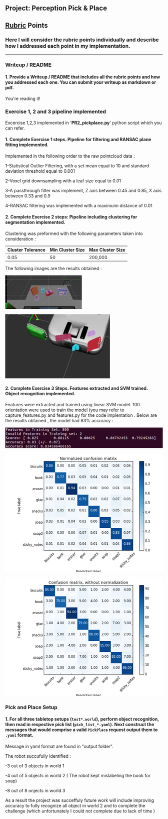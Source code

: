 ## Project: Perception Pick & Place
## [Rubric](https://review.udacity.com/#!/rubrics/1067/view) Points
### Here I will consider the rubric points individually and describe how I addressed each point in my implementation.  

---
### Writeup / README

#### 1. Provide a Writeup / README that includes all the rubric points and how you addressed each one.  You can submit your writeup as markdown or pdf.  

You're reading it!


[//]: # (Image References)

[image1]: ./Images/clusterd2.png
[image2]: ./Images/clustered1.png
[image3]: ./Images/accuracy.png
[image4]: ./Images/with_norm.png
[image5]: ./Images/without_norm.png

### Exercise 1, 2 and 3 pipeline implemented
Excercise 1,2,3 implemented in '**PR2_pickplace.py**' python script which you can refer.
#### 1. Complete Exercise 1 steps. Pipeline for filtering and RANSAC plane fitting implemented.
Implemented in the following order to the raw pointcloud data :

1-Statistical Outlier Filtering, with a set mean equal to 10 and standard deviation threshold equal to 0.001

2-Voxel grid downsampling with a leaf size equal to 0.01

3-A passthrough filter was implement, Z axis between 0.45 and 0.85, X axis between 0.33 and 0.9

4-RANSAC filtering was implemented with a maximuim distance of 0.01
#### 2. Complete Exercise 2 steps: Pipeline including clustering for segmentation implemented.  
Clustering was preformed with the following parameters taken into consideration : 



 Cluster Tolerance | Min Cluster Size | Max Cluster Size
 --- | --- | ---
 0.05 | 50 | 200,000




The following images are the results obtained :

![alt text][image1]

![alt text][image2]

#### 2. Complete Exercise 3 Steps.  Features extracted and SVM trained.  Object recognition implemented.
Features were extracted and trained using linear SVM model. 100 orientation were used to train the model (you may refer to capture_features.py and features.py for the code implentation . Below are the results obtained , the model had 83% accuracy : 

![alt text][image3]

![alt text][image4]

![alt text][image5]



### Pick and Place Setup

#### 1. For all three tabletop setups (`test*.world`), perform object recognition, then read in respective pick list (`pick_list_*.yaml`). Next construct the messages that would comprise a valid `PickPlace` request output them to `.yaml` format.

Message in yaml format are found in "output folder". 

The robot succufully identified :

-3 out of 3 objects in world 1 

-4 out of 5 objects in world 2 ( The robot kept mislabeling the book for soap)

-8 out of 8 onjects in world 3

As a result the project was succeffuly future work will include improving accuracy to fully recognize all object in world 2 and to complete the challenge (which unfortunately I could not complete due to lack of time ) 





